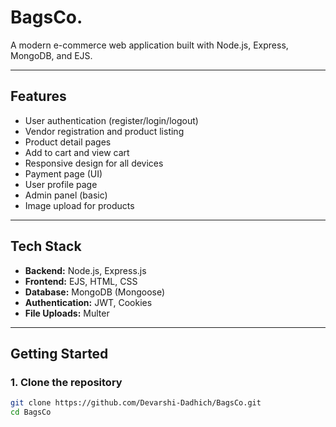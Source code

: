 # BagsCo.

A modern e-commerce web application built with Node.js, Express, MongoDB, and EJS.

---

## Features

- User authentication (register/login/logout)
- Vendor registration and product listing
- Product detail pages
- Add to cart and view cart
- Responsive design for all devices
- Payment page (UI)
- User profile page
- Admin panel (basic)
- Image upload for products

---

## Tech Stack

- **Backend:** Node.js, Express.js
- **Frontend:** EJS, HTML, CSS
- **Database:** MongoDB (Mongoose)
- **Authentication:** JWT, Cookies
- **File Uploads:** Multer

---

## Getting Started

### 1. Clone the repository

```bash
git clone https://github.com/Devarshi-Dadhich/BagsCo.git
cd BagsCo
